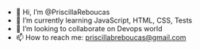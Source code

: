 - 👋 Hi, I’m @PriscillaReboucas
- 🌱 I’m currently learning JavaScript, HTML, CSS, Tests
- 💞️ I’m looking to collaborate on Devops world
- 📫 How to reach me: priscillabreboucas@gmail.com

<!---
PriscillaReboucas/PriscillaReboucas is a ✨ special ✨ repository because its `README.md` (this file) appears on your GitHub profile.
You can click the Preview link to take a look at your changes.
--->
